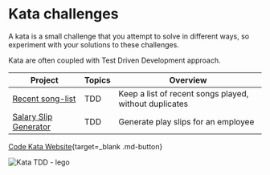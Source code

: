 # Kata challenges

A kata is a small challenge that you attempt to solve in different ways, so experiment with your solutions to these challenges.

Kata are often coupled with Test Driven Development approach.


| Project                                           | Topics | Overview                                               |
|---------------------------------------------------|--------|--------------------------------------------------------|
| [Recent song-list](recent-song-list.md)           | TDD    | Keep a list of recent songs played, without duplicates |
| [Salary Slip Generator](salary-slip-generator.md) | TDD    | Generate play slips for an employee                    |

[Code Kata Website](http://codekata.com/){target=_blank .md-button}

![Kata TDD - lego](https://raw.githubusercontent.com/practicalli/graphic-design/live/code-challenges/tdd-kata-lego.png)
